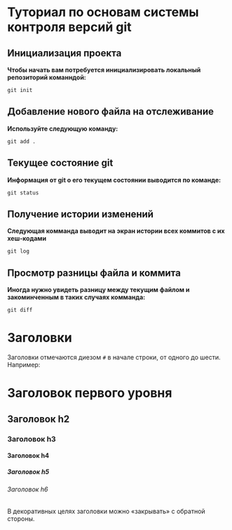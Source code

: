 # Туториал по основам системы контроля версий git

## Инициализация проекта
**Чтобы начать вам потребуется инициализировать локальный репозиторий команндой:**

```fix
git init
```
## Добавление нового файла на отслеживание
**Используйте следующую команду:**

```fix
git add .
```
## Текущее состояние git
**Информация от git о его текущем состоянии выводится по команде:**

```fix
git status
```
## Получение истории изменений
**Следующая комманда выводит на экран истории всех коммитов с их хеш-кодами**

```fix
git log
```

## Просмотр разницы файла и коммита
**Иногда нужно увидеть разницу между текущим файлом и закоминченным в таких случаях комманда:**

```fix
git diff
```

# Заголовки

Заголовки отмечаются диезом `#` в начале строки, от
одного до шести. Например:
# Заголовок первого уровня #
## Заголовок h2
### Заголовок h3
#### Заголовок h4
##### Заголовок h5
###### Заголовок h6
В декоративных целях заголовки можно «закрывать» с
обратной стороны.
